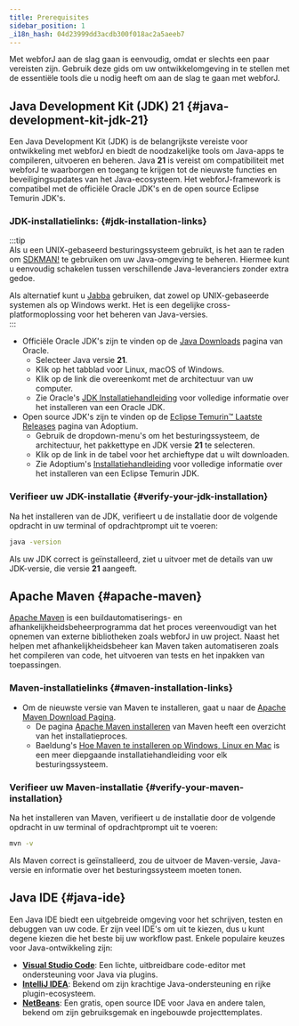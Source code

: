 ```yaml
---
title: Prerequisites
sidebar_position: 1
_i18n_hash: 04d23999dd3acdb300f018ac2a5aeeb7
---
```

Met webforJ aan de slag gaan is eenvoudig, omdat er slechts een paar vereisten zijn. Gebruik deze gids om uw ontwikkelomgeving in te stellen met de essentiële tools die u nodig heeft om aan de slag te gaan met webforJ.

## Java Development Kit (JDK) 21 {#java-development-kit-jdk-21}

Een Java Development Kit (JDK) is de belangrijkste vereiste voor ontwikkeling met webforJ en biedt de noodzakelijke tools om Java-apps te compileren, uitvoeren en beheren. Java **21** is vereist om compatibiliteit met webforJ te waarborgen en toegang te krijgen tot de nieuwste functies en beveiligingsupdates van het Java-ecosysteem. Het webforJ-framework is compatibel met de officiële Oracle JDK's en de open source Eclipse Temurin JDK's.

### JDK-installatielinks: {#jdk-installation-links}
:::tip  
Als u een UNIX-gebaseerd besturingssysteem gebruikt, is het aan te raden om [SDKMAN!](https://sdkman.io/) te gebruiken om uw Java-omgeving te beheren. Hiermee kunt u eenvoudig schakelen tussen verschillende Java-leveranciers zonder extra gedoe.  

Als alternatief kunt u [Jabba](https://github.com/shyiko/jabba) gebruiken, dat zowel op UNIX-gebaseerde systemen als op Windows werkt. Het is een degelijke cross-platformoplossing voor het beheren van Java-versies.  
:::

- Officiële Oracle JDK's zijn te vinden op de [Java Downloads](https://www.oracle.com/java/technologies/downloads/) pagina van Oracle. 
  - Selecteer Java versie **21**.
  - Klik op het tabblad voor Linux, macOS of Windows.
  - Klik op de link die overeenkomt met de architectuur van uw computer. 
  - Zie Oracle's [JDK Installatiehandleiding](https://docs.oracle.com/en/java/javase/23/install/overview-jdk-installation.html) voor volledige informatie over het installeren van een Oracle JDK.
- Open source JDK's zijn te vinden op de [Eclipse Temurin™ Laatste Releases](https://adoptium.net/temurin/releases/) pagina van Adoptium. 
  - Gebruik de dropdown-menu's om het besturingssysteem, de architectuur, het pakkettype en JDK versie **21** te selecteren. 
  - Klik op de link in de tabel voor het archieftype dat u wilt downloaden.
  - Zie Adoptium's [Installatiehandleiding](https://adoptium.net/installation/) voor volledige informatie over het installeren van een Eclipse Temurin JDK.

### Verifieer uw JDK-installatie {#verify-your-jdk-installation}
Na het installeren van de JDK, verifieert u de installatie door de volgende opdracht in uw terminal of opdrachtprompt uit te voeren:

```bash
java -version
```

Als uw JDK correct is geïnstalleerd, ziet u uitvoer met de details van uw JDK-versie, die versie **21** aangeeft.

## Apache Maven {#apache-maven}

[Apache Maven](https://maven.apache.org/index.html) is een buildautomatiserings- en afhankelijkheidsbeheerprogramma dat het proces vereenvoudigt van het opnemen van externe bibliotheken zoals webforJ in uw project. Naast het helpen met afhankelijkheidsbeheer kan Maven taken automatiseren zoals het compileren van code, het uitvoeren van tests en het inpakken van toepassingen.

### Maven-installatielinks {#maven-installation-links}
- Om de nieuwste versie van Maven te installeren, gaat u naar de [Apache Maven Download Pagina](https://maven.apache.org/download.cgi). 
  - De pagina [Apache Maven installeren](https://maven.apache.org/install.html) van Maven heeft een overzicht van het installatieproces. 
  - Baeldung's [Hoe Maven te installeren op Windows, Linux en Mac](https://www.baeldung.com/install-maven-on-windows-linux-mac) is een meer diepgaande installatiehandleiding voor elk besturingssysteem.

### Verifieer uw Maven-installatie {#verify-your-maven-installation}

Na het installeren van Maven, verifieert u de installatie door de volgende opdracht in uw terminal of opdrachtprompt uit te voeren:

```bash
mvn -v
```

Als Maven correct is geïnstalleerd, zou de uitvoer de Maven-versie, Java-versie en informatie over het besturingssysteem moeten tonen.

## Java IDE {#java-ide}

Een Java IDE biedt een uitgebreide omgeving voor het schrijven, testen en debuggen van uw code. Er zijn veel IDE's om uit te kiezen, dus u kunt degene kiezen die het beste bij uw workflow past. Enkele populaire keuzes voor Java-ontwikkeling zijn:

- **[Visual Studio Code](https://code.visualstudio.com/Download)**: Een lichte, uitbreidbare code-editor met ondersteuning voor Java via plugins.
- **[IntelliJ IDEA](https://www.jetbrains.com/idea/download/)**: Bekend om zijn krachtige Java-ondersteuning en rijke plugin-ecosysteem.
- **[NetBeans](https://netbeans.apache.org/download/index.html)**: Een gratis, open source IDE voor Java en andere talen, bekend om zijn gebruiksgemak en ingebouwde projecttemplates.
